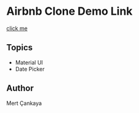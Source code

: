 # Airbnb Clone Demo Link
<a href="https://airbnb-clone-125cd.web.app/">click me</a>


## Topics
+ Material UI
+ Date Picker

## Author
Mert Çankaya

